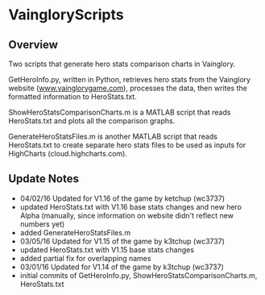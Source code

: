 # VaingloryScripts
## Overview
Two scripts that generate hero stats comparison charts in Vainglory.

GetHeroInfo.py, written in Python, retrieves hero stats from the Vainglory website (www.vainglorygame.com), processes the data, then writes the formatted information to HeroStats.txt.

ShowHeroStatsComparisonCharts.m is a MATLAB script that reads HeroStats.txt and plots all the comparison graphs.

GenerateHeroStatsFiles.m is another MATLAB script that reads HeroStats.txt to create separate hero stats files to be used as inputs for HighCharts (cloud.highcharts.com).

## Update Notes
* 04/02/16 Updated for V1.16 of the game by ketchup (wc3737)
 * updated HeroStats.txt with V1.16 base stats changes and new hero Alpha (manually, since information on website didn't reflect new numbers yet)
 * added GenerateHeroStatsFiles.m
* 03/05/16 Updated for V1.15 of the game by k3tchup (wc3737)
 * updated HeroStats.txt with V1.15 base stats changes
 * added partial fix for overlapping names
* 03/01/16 Updated for V1.14 of the game by k3tchup (wc3737)
 * initial commits of GetHeroInfo.py, ShowHeroStatsComparisonCharts.m, HeroStats.txt
